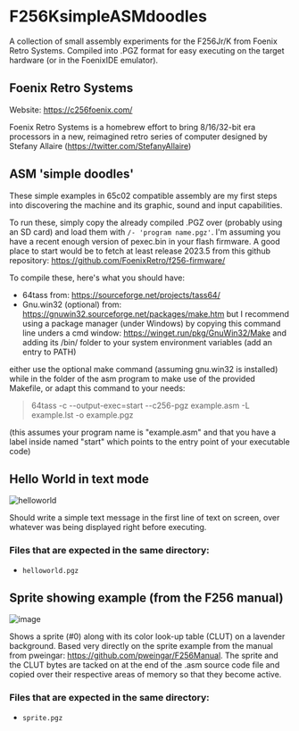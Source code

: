 # F256KsimpleASMdoodles
A collection of small assembly experiments for the F256Jr/K from Foenix Retro Systems. Compiled into .PGZ format for easy executing on the target hardware (or in the FoenixIDE emulator).

## Foenix Retro Systems
Website: https://c256foenix.com/

Foenix Retro Systems is a homebrew effort to bring 8/16/32-bit era processors in a new, reimagined retro series of computer designed by Stefany Allaire (https://twitter.com/StefanyAllaire)

## ASM 'simple doodles'
These simple examples in 65c02 compatible assembly are my first steps into discovering the machine and its graphic, sound and input capabilities.

To run these, simply copy the already compiled .PGZ over (probably using an SD card) and load them with `/- 'program name.pgz'`. I'm assuming you have a recent enough version of pexec.bin in your flash firmware. A good place to start would be to fetch at least release 2023.5 from this github repository: https://github.com/FoenixRetro/f256-firmware/ 

To compile these, here's what you should have:
- 64tass from: https://sourceforge.net/projects/tass64/
- Gnu.win32 (optional) from: https://gnuwin32.sourceforge.net/packages/make.htm but I recommend using a package manager (under Windows) by copying this command line unders a cmd window: https://winget.run/pkg/GnuWin32/Make and adding its /bin/ folder to your system environment variables (add an entry to PATH)

either use the optional make command (assuming gnu.win32 is installed) while in the folder of the asm program to make use of the provided Makefile,
or adapt this command to your needs: 
> 64tass -c --output-exec=start --c256-pgz example.asm -L example.lst -o example.pgz

(this assumes your program name is "example.asm" and that you have a label inside named "start" which points to the entry point of your executable code)

## Hello World in text mode

![helloworld](https://github.com/Mu0n/F256KsimpleASMdoodles-/assets/6774826/b141857a-93dd-4965-b735-4e5280c3d218)

Should write a simple text message in the first line of text on screen, over whatever was being displayed right before executing.

### Files that are expected in the same directory:

* `helloworld.pgz`

## Sprite showing example (from the F256 manual)

![image](https://github.com/Mu0n/F256KsimpleASMdoodles/assets/6774826/f1943fb0-d412-4ced-a743-ac83aec2c465)

Shows a sprite (#0) along with its color look-up table (CLUT) on a lavender background. Based very directly on the sprite example from the manual from pweingar: https://github.com/pweingar/F256Manual. The sprite and the CLUT bytes are tacked on at the end of the .asm source code file and copied over their respective areas of memory so that they become active.

### Files that are expected in the same directory:

* `sprite.pgz`
